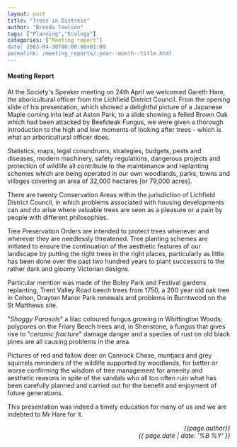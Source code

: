 ```yaml
---
layout: post
title: "Trees in Distress"
author: "Brenda Towlson"
tags: ["Planning","Ecology"]
categories: [“Meeting report"]
date: 2003-04-30T00:00:00+01:00
permalink: /meeting_reports/:year-:month-:title.html
---
```

#### Meeting Report ####

At the Society's Speaker meeting on 24th April we welcomed Gareth Hare, the aboricultural officer from the Lichfield District Council. From the opening slide of his presentation, which showed a delightful picture of a Japanese Maple coming into leaf at Aston Park, to a slide showing a felled Brown Oak which had been attacked by Beefsteak Fungus, we were given a thorough introduction to the high and low moments of looking after trees - which is what an arboricultural officer does. 

Statistics, maps, legal conundrums, strategies, budgets, pests and diseases, modern machinery, safety regulations, dangerous projects and protection of wildlife all contribute to the maintenance and replanting schemes which are being operated in our own woodlands, parks, towns and villages covering an area of 32,000 hectares [or 79,000 acres]. 

There are twenty Conservation Areas within the jurisdiction of Lichfield District Council, in which problems associated with housing developments can and do arise where valuable trees are seen as a pleasure or a pain by people with different philosophies. 

Tree Preservation Orders are intended to protect trees whenever and wherever they are needlessly threatened. Tree planting schemes are initiated to ensure the continuation of the aesthetic features of our landscape by putting the right trees in the right places, particularly as little has been done over the past two hundred years to plant successors to the rather dark and gloomy Victorian designs. 

Particular mention was made of the Boley Park and Festival gardens replanting, Trent Valley Road beech trees from 1750, a 200 year old oak tree in Colton, Drayton Manor Park renewals and problems in Burntwood on the St Matthews site. 

"*Shaggy Parasols*" a lilac coloured fungus growing in Whittington Woods; polypores on the Friary Beech trees and, in Shenstone, a fungus that gives rise to "*ceramic fracture*" damage danger and a species of rust on old black pines are all causing problems in the area. 

Pictures of red and fallow deer on Cannock Chase, muntjacs and grey squirrels reminders of the wildlife supported by woodlands, for better or worse confirming the wisdom of tree management for amenity and aesthetic reasons in spite of the vandals who all too often ruin what has been carefully planned and carried out for the benefit and enjoyment of future generations. 

This presentation was indeed a timely education for many of us and we are indebted to Mr Hare for it.

<p align="right"><i> {{page.author}} <br> {{ page.date | date: '%B %Y' }} </i></p>
